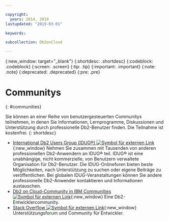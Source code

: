 ```yaml
---

copyright:
  years: 2014, 2019
lastupdated: "2019-03-01"

keywords: 

subcollection: Db2onCloud

---
```


<!-- Attribute definitions --> 
{:new_window: target="_blank"}
{:shortdesc: .shortdesc}
{:codeblock: .codeblock}
{:screen: .screen}
{:tip: .tip}
{:important: .important}
{:note: .note}
{:deprecated: .deprecated}
{:pre: .pre}

# Communitys
{: #communities}

Sie können an einer Reihe von benutzergesteuerten Communitys teilnehmen, in denen Sie Informationen, Lernprogramme, Diskussionen und Unterstützung durch professionelle Db2-Benutzer finden. Die Teilnahme ist kostenfrei.
{: shortdesc}

* [International Db2 Users Group (IDUG®) ![Symbol für externen Link](../../icons/launch-glyph.svg "Symbol für externen Link")](https://www.idug.org/){:new_window} Nehmen Sie zusammen mit Tausenden von anderen professionellen Db2-Anwendern an IDUG® teil. IDUG® ist eine unabhängige, nicht kommerzielle, von Benutzern verwaltete Organisation für Db2-Benutzer. Die IDUG-Onlineforen bieten beste Möglichkeiten, nach Unterstützung zu suchen oder eigene Beiträge zu veröffentlichen. Bei globalen IDUG-Veranstaltungen können Sie andere professionelle Db2-Anwender kontaktieren und Informationen austauschen.
* [Db2 on Cloud-Community in IBM Communities ![Symbol für externen Link](../../icons/launch-glyph.svg "Symbol für externen Link")](https://community.ibm.com/community/user/hybriddatamanagement/communities/community-home?CommunityKey=ea909850-39ea-4ac4-9512-8e2eb37ea09a){:new_window} Eine Db2-Entwicklercommunity.
* [Stack Overflow ![Symbol für externen Link](../../icons/launch-glyph.svg "Symbol für externen Link")](https://stackoverflow.com/users/login?ssrc=anon_ask&returnurl=https%3a%2f%2fstackoverflow.com%2fquestions%2fask%3ftags%3ddashdb){:new_window} Unterstützungsforum und Community für Entwickler.
